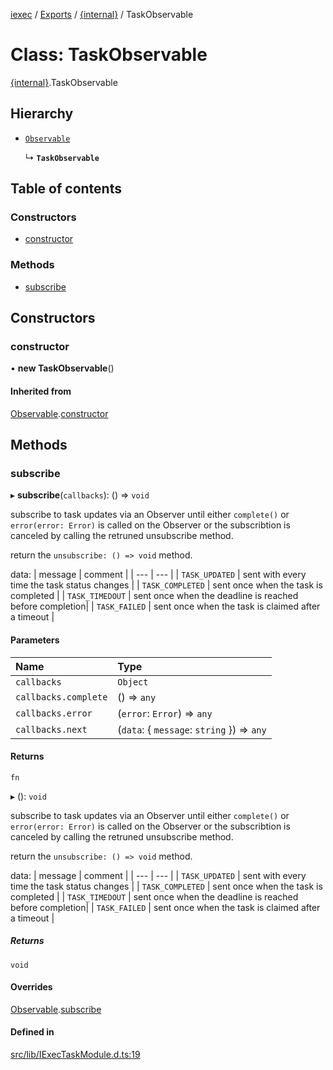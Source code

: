[iexec](../README.md) / [Exports](../modules.md) / [{internal}](../modules/internal_.md) / TaskObservable

# Class: TaskObservable

[{internal}](../modules/internal_.md).TaskObservable

## Hierarchy

- [`Observable`](internal_.Observable.md)

  ↳ **`TaskObservable`**

## Table of contents

### Constructors

- [constructor](internal_.TaskObservable.md#constructor)

### Methods

- [subscribe](internal_.TaskObservable.md#subscribe)

## Constructors

### constructor

• **new TaskObservable**()

#### Inherited from

[Observable](internal_.Observable.md).[constructor](internal_.Observable.md#constructor)

## Methods

### subscribe

▸ **subscribe**(`callbacks`): () => `void`

subscribe to task updates via an Observer until either `complete()` or `error(error: Error)` is called on the Observer or the subscribtion is canceled by calling the retruned unsubscribe method.

return the `unsubscribe: () => void` method.

data:
| message | comment |
| --- | --- |
| `TASK_UPDATED` | sent with every time the task status changes |
| `TASK_COMPLETED` | sent once when the task is completed |
| `TASK_TIMEDOUT` | sent once when the deadline is reached before completion|
| `TASK_FAILED` | sent once when the task is claimed after a timeout |

#### Parameters

| Name | Type |
| :------ | :------ |
| `callbacks` | `Object` |
| `callbacks.complete` | () => `any` |
| `callbacks.error` | (`error`: `Error`) => `any` |
| `callbacks.next` | (`data`: { `message`: `string`  }) => `any` |

#### Returns

`fn`

▸ (): `void`

subscribe to task updates via an Observer until either `complete()` or `error(error: Error)` is called on the Observer or the subscribtion is canceled by calling the retruned unsubscribe method.

return the `unsubscribe: () => void` method.

data:
| message | comment |
| --- | --- |
| `TASK_UPDATED` | sent with every time the task status changes |
| `TASK_COMPLETED` | sent once when the task is completed |
| `TASK_TIMEDOUT` | sent once when the deadline is reached before completion|
| `TASK_FAILED` | sent once when the task is claimed after a timeout |

##### Returns

`void`

#### Overrides

[Observable](internal_.Observable.md).[subscribe](internal_.Observable.md#subscribe)

#### Defined in

[src/lib/IExecTaskModule.d.ts:19](https://github.com/iExecBlockchainComputing/iexec-sdk/blob/79135f9/src/lib/IExecTaskModule.d.ts#L19)
